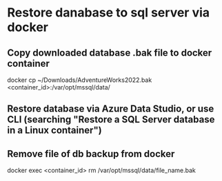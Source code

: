 # Restore danabase to sql server via docker

## Copy downloaded database .bak file to docker container
docker cp ~/Downloads/AdventureWorks2022.bak <container_id>:/var/opt/mssql/data/  

## Restore database via Azure Data Studio, or use CLI (searching "Restore a SQL Server database in a Linux container")



## Remove file of db backup from docker
docker exec <container_id> rm /var/opt/mssql/data/file_name.bak
